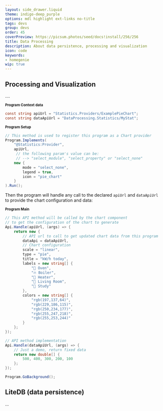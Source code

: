 ```yaml
---
layout: side_drawer.liquid
theme: indigo-deep_purple
options: mdl highlight ext-links no-title
tags: devs
group: devs
order: 45
coverPreview: https://picsum.photos/seed/docs!install/256/256
title: Data Processing
description: About data persistence, processing and visualization
icon: code
keywords:
- homegenie
wip: true
---
```


## Processing and Visualization

....


<small><strong>Program Context data</strong></small>
```csharp
const string apiUrl = "Statistics.Providers/ExamplePieChart";
const string dataApiUrl = "DataProcessing.Statistics/MyStat";
```

<small><strong>Program Setup</strong></small>
```csharp
// This method is used to register this program as a Chart provider
Program.Implements(
    "@Statistics:Provider",
    apiUrl,
     // the following param's value can be:
     // --> "select_module", "select_property" or "select_none"
    new {
        mode = "select_none",
        legend = true,
        icon = "pie_chart"
    }
).Run();
```

Then the program will handle any call to the declared `apiUrl` and `dataApiUrl` to provide
the chart configuration and data:

<small><strong>Program Main</strong></small>
```csharp
// This API method will be called by the chart component
// to get the configuration of the chart to generate
Api.Handle(apiUrl, (args) => {
    return new {
        // API url to call to get updated chart data from this program
        dataApi = dataApiUrl,
        // Chart configuration
        scale = "linear",
        type = "pie",
        title = "kW/h today",
        labels = new string[] {
            "🍗 Oven",
            "🔥 Boiler",
            "🥵 Heater",
            "🍹 Living Room",
            "📖 Study"
        },
        colors = new string[] {
            "rgb(197,137,64)",
            "rgb(229,186,115)",
            "rgb(250,234,177)",
            "rgb(255,247,218)",
            "rgb(255,253,244)"
        }
    };
});

// API method implementation
Api.Handle(dataApiUrl, (args) => {
    // Just a demo, return fixed data
    return new double[] {
        500, 400, 300, 200, 100
    };
});

Program.GoBackground();
```


## LiteDB (data persistence)

...
